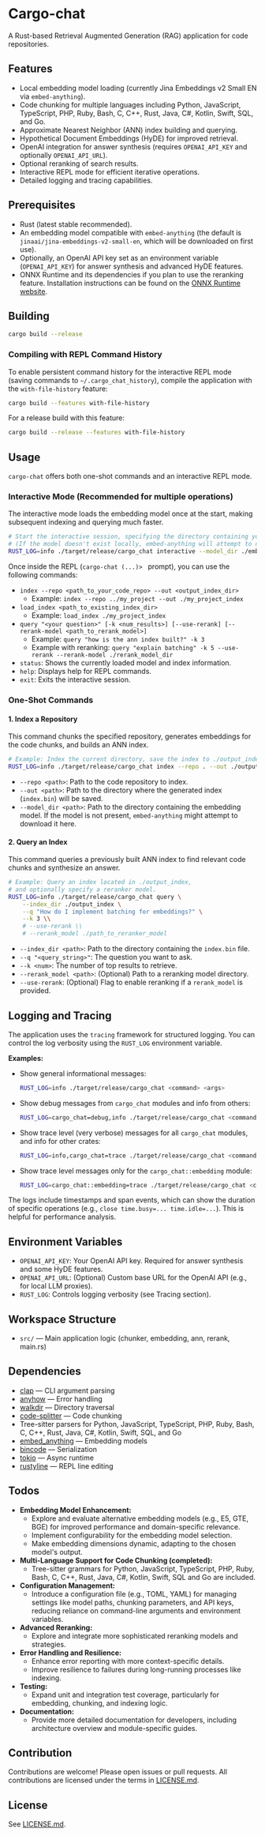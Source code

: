 # Cargo-chat

A Rust-based Retrieval Augmented Generation (RAG) application for code repositories.

## Features

*   Local embedding model loading (currently Jina Embeddings v2 Small EN via `embed-anything`).
*   Code chunking for multiple languages including Python, JavaScript, TypeScript, PHP, Ruby, Bash, C, C++, Rust, Java, C#, Kotlin, Swift, SQL, and Go.
*   Approximate Nearest Neighbor (ANN) index building and querying.
*   Hypothetical Document Embeddings (HyDE) for improved retrieval.
*   OpenAI integration for answer synthesis (requires `OPENAI_API_KEY` and optionally `OPENAI_API_URL`).
*   Optional reranking of search results.
*   Interactive REPL mode for efficient iterative operations.
*   Detailed logging and tracing capabilities.

## Prerequisites

*   Rust (latest stable recommended).
*   An embedding model compatible with `embed-anything` (the default is `jinaai/jina-embeddings-v2-small-en`, which will be downloaded on first use).
*   Optionally, an OpenAI API key set as an environment variable (`OPENAI_API_KEY`) for answer synthesis and advanced HyDE features.
*   ONNX Runtime and its dependencies if you plan to use the reranking feature. Installation instructions can be found on the [ONNX Runtime website](https://onnxruntime.ai/docs/install/).

## Building

```bash
cargo build --release
```

### Compiling with REPL Command History

To enable persistent command history for the interactive REPL mode (saving commands to `~/.cargo_chat_history`), compile the application with the `with-file-history` feature:

```bash
cargo build --features with-file-history
```

For a release build with this feature:

```bash
cargo build --release --features with-file-history
```

## Usage

`cargo-chat` offers both one-shot commands and an interactive REPL mode.

### Interactive Mode (Recommended for multiple operations)

The interactive mode loads the embedding model once at the start, making subsequent indexing and querying much faster.

```bash
# Start the interactive session, specifying the directory containing your embedding model
# (If the model doesn't exist locally, embed-anything will attempt to download it here)
RUST_LOG=info ./target/release/cargo_chat interactive --model_dir ./embedding_model_cache
```

Once inside the REPL (`cargo-chat (...)> ` prompt), you can use the following commands:

*   `index --repo <path_to_your_code_repo> --out <output_index_dir>`
    *   Example: `index --repo ../my_project --out ./my_project_index`
*   `load_index <path_to_existing_index_dir>`
    *   Example: `load_index ./my_project_index`
*   `query "<your question>" [-k <num_results>] [--use-rerank] [--rerank-model <path_to_rerank_model>]`
    *   Example: `query "how is the ann index built?" -k 3`
    *   Example with reranking: `query "explain batching" -k 5 --use-rerank --rerank-model ./rerank_model_dir`
*   `status`: Shows the currently loaded model and index information.
*   `help`: Displays help for REPL commands.
*   `exit`: Exits the interactive session.

### One-Shot Commands

#### 1. Index a Repository

This command chunks the specified repository, generates embeddings for the code chunks, and builds an ANN index.

```bash
# Example: Index the current directory, save the index to ./output_index
RUST_LOG=info ./target/release/cargo_chat index --repo . --out ./output_index
```

*   `--repo <path>`: Path to the code repository to index.
*   `--out <path>`: Path to the directory where the generated index (`index.bin`) will be saved.
*   `--model_dir <path>`: Path to the directory containing the embedding model. If the model is not present, `embed-anything` might attempt to download it here.

#### 2. Query an Index

This command queries a previously built ANN index to find relevant code chunks and synthesize an answer.

```bash
# Example: Query an index located in ./output_index,
# and optionally specify a reranker model.
RUST_LOG=info ./target/release/cargo_chat query \
    --index_dir ./output_index \
    --q "How do I implement batching for embeddings?" \
    --k 3 \\
    # --use-rerank \\
    # --rerank_model ./path_to_reranker_model
```

*   `--index_dir <path>`: Path to the directory containing the `index.bin` file.
*   `--q "<query_string>"`: The question you want to ask.
*   `--k <num>`: The number of top results to retrieve.
*   `--rerank_model <path>`: (Optional) Path to a reranking model directory.
*   `--use-rerank`: (Optional) Flag to enable reranking if a `rerank_model` is provided.

## Logging and Tracing

The application uses the `tracing` framework for structured logging. You can control the log verbosity using the `RUST_LOG` environment variable.

**Examples:**

*   Show general informational messages:
    ```bash
    RUST_LOG=info ./target/release/cargo_chat <command> <args>
    ```
*   Show debug messages from `cargo_chat` modules and info from others:
    ```bash
    RUST_LOG=cargo_chat=debug,info ./target/release/cargo_chat <command> <args>
    ```
*   Show trace level (very verbose) messages for all `cargo_chat` modules, and info for other crates:
    ```bash
    RUST_LOG=info,cargo_chat=trace ./target/release/cargo_chat <command> <args>
    ```
*   Show trace level messages only for the `cargo_chat::embedding` module:
    ```bash
    RUST_LOG=cargo_chat::embedding=trace ./target/release/cargo_chat <command> <args>
    ```

The logs include timestamps and span events, which can show the duration of specific operations (e.g., `close time.busy=... time.idle=...`). This is helpful for performance analysis.

## Environment Variables

*   `OPENAI_API_KEY`: Your OpenAI API key. Required for answer synthesis and some HyDE features.
*   `OPENAI_API_URL`: (Optional) Custom base URL for the OpenAI API (e.g., for local LLM proxies).
*   `RUST_LOG`: Controls logging verbosity (see Tracing section).

## Workspace Structure
- `src/` — Main application logic (chunker, embedding, ann, rerank, main.rs)

## Dependencies
- [clap] — CLI argument parsing
- [anyhow] — Error handling
- [walkdir] — Directory traversal
- [code-splitter] — Code chunking
- Tree-sitter parsers for Python, JavaScript, TypeScript, PHP, Ruby, Bash, C, C++, Rust, Java, C#, Kotlin, Swift, SQL, and Go
- [embed_anything] — Embedding models
- [bincode] — Serialization
- [tokio] — Async runtime
- [rustyline] — REPL line editing

## Todos

- **Embedding Model Enhancement:**
    - Explore and evaluate alternative embedding models (e.g., E5, GTE, BGE) for improved performance and domain-specific relevance.
    - Implement configurability for the embedding model selection.
    - Make embedding dimensions dynamic, adapting to the chosen model's output.
- **Multi-Language Support for Code Chunking (completed):**
    - Tree-sitter grammars for Python, JavaScript, TypeScript, PHP, Ruby, Bash, C, C++, Rust, Java, C#, Kotlin, Swift, SQL and Go are included.
- **Configuration Management:**
    - Introduce a configuration file (e.g., TOML, YAML) for managing settings like model paths, chunking parameters, and API keys, reducing reliance on command-line arguments and environment variables.
- **Advanced Reranking:**
    - Explore and integrate more sophisticated reranking models and strategies.
- **Error Handling and Resilience:**
    - Enhance error reporting with more context-specific details.
    - Improve resilience to failures during long-running processes like indexing.
- **Testing:**
    - Expand unit and integration test coverage, particularly for embedding, chunking, and indexing logic.
- **Documentation:**
    - Provide more detailed documentation for developers, including architecture overview and module-specific guides.

## Contribution
Contributions are welcome! Please open issues or pull requests. All contributions are licensed under the terms in [LICENSE.md].

## License
See [LICENSE.md].

[clap]: https://crates.io/crates/clap
[anyhow]: https://crates.io/crates/anyhow
[walkdir]: https://crates.io/crates/walkdir
[code-splitter]: https://crates.io/crates/code-splitter
[tree-sitter-rust]: https://crates.io/crates/tree-sitter-rust
[vector]: https://crates.io/crates/vector
[embed_anything]: https://crates.io/crates/embed_anything
[bincode]: https://crates.io/crates/bincode
[tokio]: https://crates.io/crates/tokio
[rustyline]: https://crates.io/crates/rustyline
[LICENSE.md]: ./LICENSE.md 